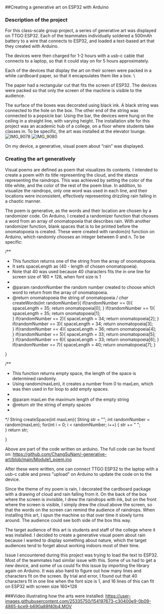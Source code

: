 ##Creating a generative art on ESP32 with Arduino



### Description of the project
For this class-scale group project, a series of generative art was displayed on TTGO ESP32. Each of the teammates individually soldered a 500mAh battery to a wire that connects to ESP32, and loaded a text-based art that they created with Arduino.

The devices were then charged for 1-2 hours with a usb-c cable that connects to a laptop, so that it could stay on for 5 hours approximately.

Each of the devices that display the art on their screen were packed in a white cardboard paper, so that it encapsulates them like a box. 
\

The paper had a rectangular cut that fits the screen of ESP32. The devices were packed so that only the screen of the machine is visible to the audience. 

The surface of the boxes was decorated using black ink. A black string was connected to the hole on the box. The other end of the string was connected to a popsicle bar. Using the bar, the devices were hung on the ceiling in a straight line, with varying height. The installation site for this project was an academic hub of a college, on a floor where students take classes in. To be specific, the art was installed at the elevator lounge. 
![IMG_9078](https://user-images.githubusercontent.com/25335750/154197451-a867bb7d-4c7a-4556-a629-a395c2852488.jpg)
![IMG_9080](https://user-images.githubusercontent.com/25335750/154197512-fba3759b-d2a2-431f-8a97-404df6f7ac2b.jpg)



On my device, a generative, visual poem about “rain” was displayed. 

### Creating the art generatively
Visual poems are defined as poem that visualizes its contents. I intended to create a poem with its title representing the cloud, and the stanza representing the raindrops. This was achieved by setting the color of the title white, and the color of the rest of the poem blue. In addition, to visualize the raindrops, only one word was used in each line, and their locations were inconsistent, effectively representing drizzling rain falling in a chaotic manner.

The poem is generative, as the words and their location are chosen by a randomizer code. On Arduino, I created a randomizer function that chooses a word from an array of onomatopoeia that describes rain. With another randomizer function, blank spaces that is to be printed before the onomatopoeia is created. These were created with random(n) function on Arduino, which randomly chooses an integer between 0 and n. To be specific:


/**
 * This function  returns one of the string from the array of onomatopoeia. 
 * It sets spaceLength as (40 - length of chosen onomatopoeia). 
 * Note that 40 was used because 40 characters fits the in one line for screen size of 160 * 128, when font size is 1
 * 
 * @param randomNumber the random number created to choose which word to return from the array of onomatopoeia.
 * @return onomatopoeia the string of onomatopoeia
 */
char* createWords(int randomNumber){
    if(randomNumber == 0){
      spaceLength = 35;
     return onomatopoeia[0]; 
    }
    if(randomNumber == 1){
         spaceLength = 35;
         return onomatopoeia[1];  
    }
    if(randomNumber == 2){
      spaceLength = 34;
          return onomatopoeia[2]; 
    }
    if(randomNumber == 3){
       spaceLength = 34;
         return onomatopoeia[3];  
    }
    if(randomNumber == 4){
       spaceLength = 36;
            return onomatopoeia[4];  
    }
    if(randomNumber == 5){
       spaceLength = 33;
            return onomatopoeia[5];  
    }
    if(randomNumber == 6){
       spaceLength = 33;
           return onomatopoeia[6]; 
    }
     if(randomNumber == 7){
           spaceLength = 40;
           return onomatopoeia[7]; 
    }
       
}

/**
 * This function returns empty space, the length of the space is determined randomly.
 * Using random(maxLen), it creates a number from 0 to maxLen, which was then used in for loop to add empty spaces.
 * 
 * @param maxLen the maximum length of the empty string
 * @return str the string of empty spaces
 * 
 */
String createSpace(int maxLen){
  String str = "";
  int randomNumber = random(maxLen);
  for(int i = 0; i < randomNumber; i++) {
        str += " ";  
    }
    return str;
  
}
  

Above are part of the code written on arduino. The full code can be found on:
https://github.com/ChangSuNam/-generative-art/blob/main/Module1_poem.ino

After these were written, one can connect TTGO ESP32 to the laptop with a usb-c cable and press "upload" on Arduino to update the code on to the device.


Since the theme of my poem is rain, I decorated the cardboard package with a drawing of cloud and rain falling from it. On the back of the box where the screen is invisible, I drew the raindrops with ink, but on the front where the screen is visible, I simply drew the cloud above the screen, so that the words on the screen can remind the audience of raindrops. When installing this art, I spun the machine so that over time it slowly turns around. The audience could see both side of the box this way.



The target audience of this art is students and staff of the college where it was installed. I decided to create a generative visual poem about rain because I wanted to display something about nature, which the target audiences tend to forget about working indoors most of their time.

Issue I encountered during this project was trying to load the text to ESP32. Most of the teammates had similar issue with this. Some of us had to get a new device, and some of us could fix this issue by importing the library again on Arduino. It was also hard to figure out how many lines and characters fit on the screen. By trial and error, I found out that 40 characters fit in one line when the font size is 1, and 16 lines of this can fit on ESP32 with screen size 160*128


###Video illustrating how the arts were installed:
https://user-images.githubusercontent.com/25335750/154197673-c30400e9-0b09-4865-bce9-b690a88f40b4.MOV


